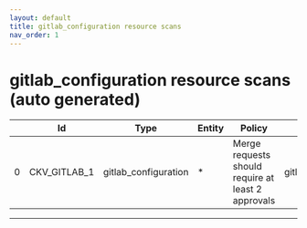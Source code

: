 ```yaml
---
layout: default
title: gitlab_configuration resource scans
nav_order: 1
---
```


# gitlab_configuration resource scans (auto generated)

|    | Id           | Type                 | Entity   | Policy                                             | IaC                  | Resource Link                                                                                                                      |
|----|--------------|----------------------|----------|----------------------------------------------------|----------------------|------------------------------------------------------------------------------------------------------------------------------------|
|  0 | CKV_GITLAB_1 | gitlab_configuration | *        | Merge requests should require at least 2 approvals | gitlab_configuration | [merge_requests_approvals.py](https://github.com/bridgecrewio/checkov/blob/main/checkov/gitlab/checks/merge_requests_approvals.py) |


---



